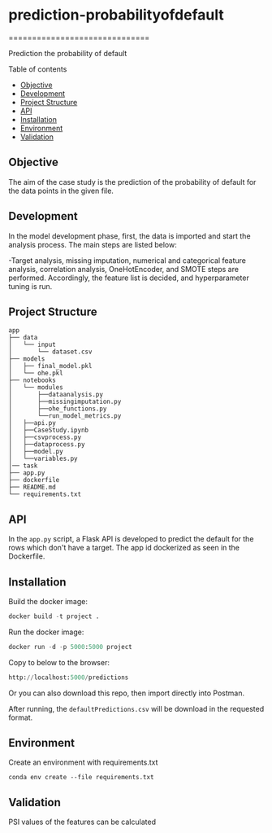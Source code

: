 # prediction-probabilityofdefault
==============================

Prediction the probability of default

Table of contents
* [Objective](#objective)
* [Development](#development)
* [Project Structure](#project-structure)
* [API](#api)
* [Installation](#installation)
* [Environment](#environment)
* [Validation](#validation)

## Objective
The aim of the case study is the prediction of the probability of default for the data points in the given file. 

## Development
In the model development phase, first, the data is imported and start the analysis process. The main steps are listed below:

-Target analysis, missing imputation, numerical and categorical feature analysis, correlation analysis, OneHotEncoder, and SMOTE steps are performed. Accordingly, the feature list is decided, and hyperparameter tuning is run. 

## Project Structure
~~~
app
├── data
│   └── input
│       └── dataset.csv
├── models
│   ├── final_model.pkl
│   └── ohe.pkl
├── notebooks
│   └── modules
│       ├──dataanalysis.py
│       ├──missingimputation.py
│       ├──ohe_functions.py
│       └──run_model_metrics.py
│   ├──api.py
│   ├──CaseStudy.ipynb
│   ├──csvprocess.py
│   ├──dataprocess.py
│   ├──model.py
│   └──variables.py
│── task 
├── app.py
├── dockerfile
├── README.md
└── requirements.txt

~~~

## API
In the `app.py` script, a Flask API is developed to predict the default for the rows which don't have a target.
The app id dockerized as seen in the Dockerfile.

## Installation
Build the docker image:

~~~~python
docker build -t project .
~~~~

Run the docker image:
~~~~python
docker run -d -p 5000:5000 project
~~~~

Copy to below to the browser:
~~~~python
http://localhost:5000/predictions
~~~~
Or you can also download this repo, then import directly into Postman.

After running, the `defaultPredictions.csv` will be download in the requested format.

## Environment
Create an environment with requirements.txt
~~~~
conda env create --file requirements.txt 
~~~~

## Validation
PSI values of the features can be calculated

